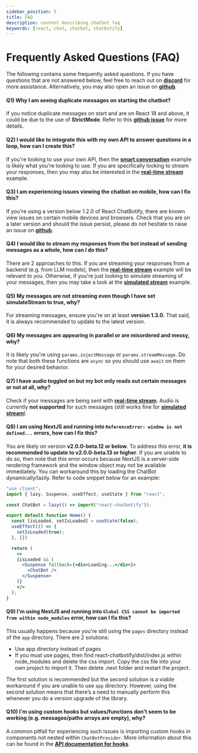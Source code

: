 ```yaml
---
sidebar_position: 5
title: FAQ
description: content describing chatbot faq
keywords: [react, chat, chatbot, chatbotify]
---
```


# Frequently Asked Questions (FAQ)

The following contains some frequently asked questions. If you have questions that are not answered below, feel free to reach out on [**discord**](https://discord.gg/6R4DK4G5Zh) for more assistance. Alternatively, you may also open an issue on [**github**](https://github.com/react-chatbotify/react-chatbotify/issues).

#### Q1) Why I am seeing duplicate messages on starting the chatbot?

If you notice duplicate messages on start and are on React 18 and above, it could be due to the use of **StrictMode**. Refer to this [**github issue**](https://github.com/react-chatbotify/react-chatbotify/issues/5) for more details.

#### Q2) I would like to integrate this with my own API to answer questions in a loop, how can I create this?

If you're looking to use your own API, then the [**smart conversation**](/examples/smart_conversation) example is likely what you're looking to use. If you are specifically looking to stream your responses, then you may also be interested in the [**real-time stream**](/examples/real_time_stream) example.

#### Q3) I am experiencing issues viewing the chatbot on mobile, how can I fix this?

If you're using a version below 1.2.0 of React ChatBotify, there are known view issues on certain mobile devices and browsers. Check that you are on a later version and should the issue persist, please do not hesitate to raise an issue on [**github**](https://github.com/react-chatbotify/react-chatbotify/issues).

#### Q4) I would like to stream my responses from the bot instead of sending messages as a whole, how can I do this?

There are 2 approaches to this. If you are streaming your responses from a backend (e.g. from LLM models), then the [**real-time stream**](/examples/real_time_stream) example will be relevant to you. Otherwise, if you're just looking to simulate streaming of your messages, then you may take a look at the [**simulated stream**](/examples/simulated_stream) example.

#### Q5) My messages are not streaming even though I have set simulateStream to true, why?

For streaming messages, ensure you're on at least **version 1.3.0**. That said, it is always recommended to update to the latest version.

#### Q6) My messages are appearing in parallel or are misordered and messy, why?

It is likely you're using `params.injectMessage` or `params.streamMessage`. Do note that both these functions are `async` so you should use `await` on them for your desired behavior.

#### Q7) I have audio toggled on but my bot only reads out certain messages or not at all, why?

Check if your messages are being sent with [**real-time stream**](/examples/real_time_stream). Audio is currently **not supported** for such messages (still works fine for [**simulated stream**](/examples/simulated_stream))

#### Q8) I am using NextJS and running into `ReferenceError: window is not defined...` errors, how can I fix this?

You are likely on version **v2.0.0-beta.12 or below**. To address this error, **it is recommended to update to v2.0.0-beta.13 or higher**. If you are unable to do so, then note that this error occurs because NextJS is a server-side rendering framework and the window object may not be available immediately. You can workaround this by loading the ChatBot dynamically/lazily. Refer to code snippet below for an example:

```jsx
"use client";
import { lazy, Suspense, useEffect, useState } from "react";

const ChatBot = lazy(() => import("react-chatbotify"));

export default function Home() {
  const [isLoaded, setIsLoaded] = useState(false);
  useEffect(() => {
    setIsLoaded(true);
  }, [])

  return (
    <>
    {isLoaded && (
      <Suspense fallback={<div>Loading...</div>}>
        <ChatBot />
      </Suspense>
    )}
    </>
  );
}
```
#### Q9) I'm using NextJS and running into `Global CSS cannot be imported from within node_modules` error, how can I fix this?

This usually happens because you're still using the `pages` directory instead of the `app` directory. There are 2 solutions:
- Use app directory instead of pages
- If you must use pages, then find react-chatbotify/dist/index.js within node_modules and delete the css import. Copy the css file into your own project to import it. Then delete .next folder and restart the project.

The first solution is recommended but the second solution is a viable workaround if you are unable to use `app` directory. However, using the second solution means that there’s a need to manually perform this whenever you do a version upgrade of the library.

#### Q10) I'm using custom hooks but values/functions don't seem to be working (e.g. messages/paths arrays are empty), why?

A common pitfall for experiencing such issues is importing custom hooks in components not nested within `ChatBotProvider`. More information about this can be found in the [**API documentation for hooks**](/api/hooks).
